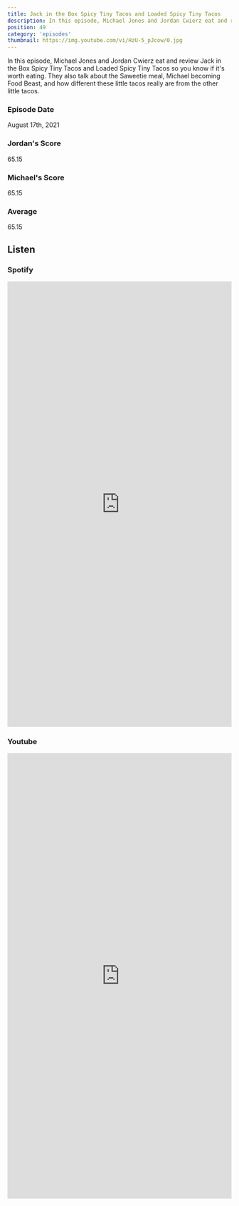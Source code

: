 ```yaml
---
title: Jack in the Box Spicy Tiny Tacos and Loaded Spicy Tiny Tacos
description: In this episode, Michael Jones and Jordan Cwierz eat and review Jack in the Box Spicy Tiny Tacos and Loaded Spicy Tiny Tacos so you know if it's worth eating.
position: 49
category: 'episodes'
thumbnail: https://img.youtube.com/vi/HzU-5_pJcow/0.jpg
---
```


In this episode, Michael Jones and Jordan Cwierz eat and review Jack in the Box Spicy Tiny Tacos and Loaded Spicy Tiny Tacos so you know if it's worth eating. They also talk about the Saweetie meal, Michael becoming Food Beast, and how different these little tacos really are from the other little tacos.

### Episode Date

August 17th, 2021

### Jordan's Score

65.15

### Michael's Score

65.15

### Average

65.15

## Listen

### Spotify

<iframe 
    src="https://open.spotify.com/embed-podcast/episode/61mXmhw7BvOAq0lwlduQy4" 
    loading="lazy" 
    style="border: 0; width: 100%; height: 25vh;" allow="encrypted-media"
></iframe>

### Youtube

<iframe 
    src="https://www.youtube.com/embed/HzU-5_pJcow" 
    loading="lazy" 
    style="border: 0; width: 100%; height: 25vh;"  
    title="YouTube video player" 
    frameborder="0" 
    allow="accelerometer; autoplay; clipboard-write; encrypted-media; gyroscope; picture-in-picture"
></iframe>

